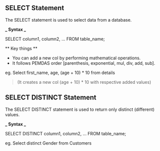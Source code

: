 ## SELECT Statement

The SELECT statement is used to select data from a database.

**_ Syntax _**

SELECT column1, column2, ...
FROM table_name;

** Key things **

- You can add a new col by performing mathematical operations.
- It follows PEMDAS order [parenthesis, exponential, mul, div, add, sub].

eg. Select first_name, age, (age + 10) \* 10 from details

> (It creates a new col (age + 10) \* 10 with respective added values)

## SELECT DISTINCT Statement

The SELECT DISTINCT statement is used to return only distinct (different) values.

**_ Syntax _**

SELECT DISTINCT column1, column2, ...
FROM table_name;

eg. Select distinct Gender from Customers
